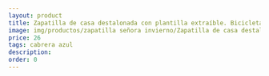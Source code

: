```yaml
---
layout: product
title: Zapatilla de casa destalonada con plantilla extraíble. Bicicleta
image: img/productos/zapatilla señora invierno/Zapatilla de casa destalonada con plantilla extraíble. Bicicleta=26=cabrera azul.webp
price: 26
tags: cabrera azul
description: 
order: 0
---
```


